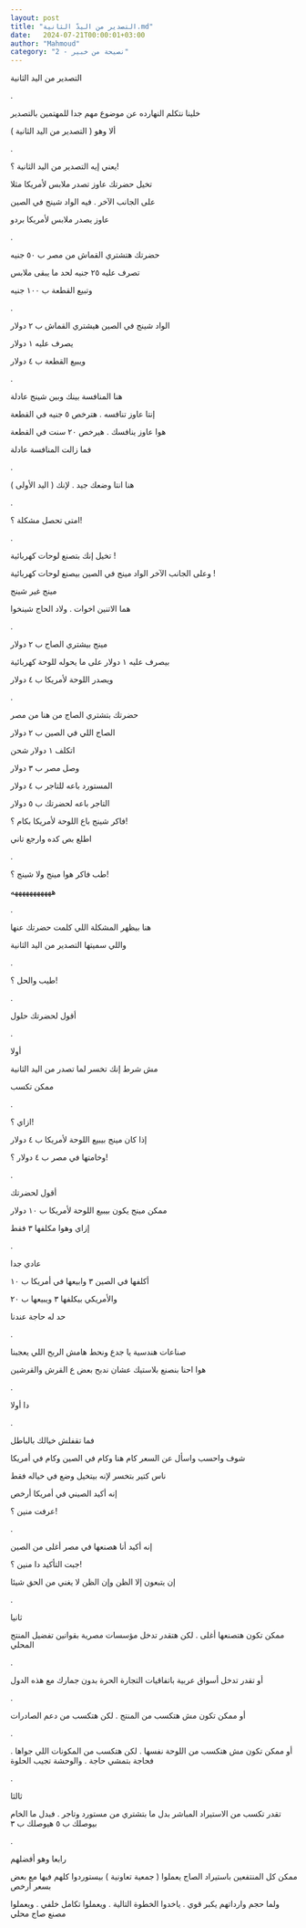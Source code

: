 ```yaml
---
layout: post
title: "التصدير من اليدّ الثانية.md"
date:   2024-07-21T00:00:01+03:00
author: "Mahmoud"
category: "2 - نصيحة من خبير"
---
```

التصدير من اليد الثانية

.

خلينا نتكلم النهارده عن موضوع مهم جدا للمهتمين
بالتصدير

ألا وهو ( التصدير من اليد الثانية )

.

يعني إيه التصدير من اليد الثانية ؟!

تخيل حضرتك عاوز تصدر ملابس لأمريكا مثلا

على الجانب الآخر . فيه الواد شينج في الصين

عاوز يصدر ملابس لأمريكا بردو

.

حضرتك هتشتري القماش من مصر ب ٥٠ جنيه

تصرف عليه ٢٥ جنيه لحد ما يبقى ملابس

وتبيع القطعة ب ١٠٠ جنيه

.

الواد شينج في الصين هيشتري القماش ب ٢ دولار

يصرف عليه ١ دولار

ويبيع القطعة ب ٤ دولار

.

هنا المنافسة بينك وبين شينج عادلة

إنتا عاوز تنافسه . هترخص ٥ جنيه في القطعة

هوا عاوز ينافسك . هيرخص ٢٠ سنت في القطعة

فما زالت المنافسة عادلة

.

هنا انتا وضعك جيد . لإنك ( اليد الأولى )

.

امتى تحصل مشكلة ؟!

.

تخيل إنك بتصنع لوحات كهربائية !

وعلى الجانب الآخر الواد مينج في الصين بيصنع لوحات
كهربائية !

مينج غير شينج

هما الاتنين اخوات . ولاد الحاج شينخوا

.

مينج بيشتري الصاج ب ٢ دولار

بيصرف عليه ١ دولار على ما يحوله للوحة كهربائية

ويصدر اللوحة لأمريكا ب ٤ دولار

.

حضرتك بتشتري الصاج من هنا من مصر

الصاج اللي في الصين ب ٢ دولار

اتكلف ١ دولار شحن

وصل مصر ب ٣ دولار

المستورد باعه للتاجر ب ٤ دولار

التاجر باعه لحضرتك ب ٥ دولار

فاكر شينج باع اللوحة لأمريكا بكام ؟!

اطلع بص كده وارجع تاني

.

طب فاكر هوا مينج ولا شينج ؟!

هههههههههههه

.

هنا بيظهر المشكلة اللي كلمت حضرتك عنها

واللي سميتها التصدير من اليد الثانية

.

طيب والحل ؟!

.

أقول لحضرتك حلول

.

أولا

مش شرط إنك تخسر لما تصدر من اليد الثانية

ممكن تكسب

.

ازاي ؟!

إذا كان مينج بيبيع اللوحة لأمريكا ب ٤ دولار

وخامتها في مصر ب ٤ دولار ؟!

.

أقول لحضرتك

ممكن مينج يكون بيبيع اللوحة لأمريكا ب ١٠ دولار

إزاي وهوا مكلفها ٣ فقط

.

عادي جدا

أكلفها في الصين ٣ وابيعها في أمريكا ب ١٠

والأمريكي بيكلفها ٣ ويبيعها ب ٢٠

حد له حاجة عندنا

.

صناعات هندسية يا جدع ونحط هامش الربح اللي يعجبنا

هوا احنا بنصنع بلاستيك عشان ندبح بعض ع القرش
والقرشين

.

دا أولا

.

فما تقفلش خيالك بالباطل

شوف واحسب واسأل عن السعر كام هنا وكام في الصين وكام في
أمريكا

ناس كتير بتخسر لإنه بيتخيل وضع في خياله فقط

إنه أكيد الصيني في أمريكا أرخص

عرفت منين ؟!

.

إنه أكيد أنا هصنعها في مصر أغلى من الصين

جبت التأكيد دا منين ؟!

إن يتبعون إلا الظن وإن الظن لا يغني من الحق شيئا

.

ثانيا

ممكن تكون هتصنعها أغلى . لكن هتقدر تدخل مؤسسات مصرية
بقوانين تفضيل المنتج المحلي

.

أو تقدر تدخل أسواق عربية باتفاقيات التجارة الحرة بدون
جمارك مع هذه الدول

.

أو ممكن تكون مش هتكسب من المنتج . لكن هتكسب من دعم
الصادرات

.

أو ممكن تكون مش هتكسب من اللوحة نفسها . لكن هتكسب من
المكونات اللي جواها . فحاجة بتمشي حاجة . والوحشة تجيب الحلوة

.

ثالثا

تقدر تكسب من الاستيراد المباشر بدل ما بتشتري من مستورد
وتاجر . فبدل ما الخام بيوصلك ب ٥ هيوصلك ب ٣

.

رابعا وهو أفضلهم

ممكن كل المنتفعين باستيراد الصاج يعملوا ( جمعية تعاونية
) بيستوردوا كلهم فيها مع بعض بسعر أرخص

ولما حجم وارداتهم يكبر قوي . ياخدوا الخطوة التالية .
ويعملوا تكامل خلفي . ويعملوا مصنع صاج محلي
